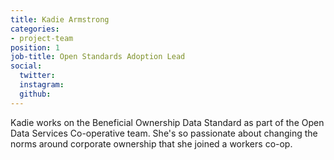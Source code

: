 ```yaml
---
title: Kadie Armstrong
categories:
- project-team
position: 1
job-title: Open Standards Adoption Lead
social:
  twitter: 
  instagram: 
  github: 
---
```


Kadie works on the Beneficial Ownership Data Standard as part of the Open Data Services Co-operative team. She's so passionate about changing the norms around corporate ownership that she joined a workers co-op.
